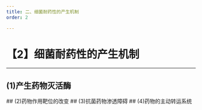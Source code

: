 ```yaml
---
title: 二、细菌耐药性的产生机制
order: 2

---
```


# 【2】细菌耐药性的产生机制

<kaodian :text="'微生物学检验记忆卡'" />

<!-- ###### 第三十六章 细菌耐药性检测

> 微生物学检验 -->

<beitiW/>

---

## (1)产生药物灭活酶

<son :text="'微生物学检验记忆卡'" text1="(1)产生药物灭活酶" :textOption="[['了解',' 基本知识','专业知识'],['熟悉',' 基本知识','专业知识'],['掌握',' 基本知识','专业知识']]" />
## (2)药物作用靶位的改变
<son :text="'微生物学检验记忆卡'" text1="(2)药物作用靶位的改变" :textOption="[['了解',' 基本知识','专业知识'],['熟悉',' 基本知识','专业知识'],['掌握',' 基本知识','专业知识']]" />
## (3)抗菌药物渗透障碍
<son :text="'微生物学检验记忆卡'" text1="(3)抗菌药物渗透障碍" :textOption="[['了解',' 基本知识','专业知识'],['熟悉',' 基本知识','专业知识'],['掌握',' 基本知识','专业知识']]" />
## (4)药物的主动转运系统
<son :text="'微生物学检验记忆卡'" text1="(4)药物的主动转运系统" :textOption="[['了解',' 基本知识','专业知识'],['熟悉',' 基本知识','专业知识'],['掌握',' 基本知识','专业知识']]" />
